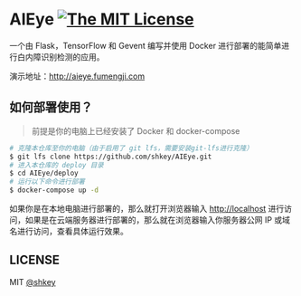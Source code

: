 # AIEye [![The MIT License](https://img.shields.io/badge/license-MIT-green.svg?style=flat-square)](http://opensource.org/licenses/MIT)

一个由 Flask，TensorFlow 和 Gevent 编写并使用 Docker 进行部署的能简单进行白内障识别检测的应用。

演示地址：<http://aieye.fumengji.com>

## 如何部署使用？

> 前提是你的电脑上已经安装了 Docker 和 docker-compose

```bash
# 克隆本仓库至你的电脑（由于启用了 git lfs，需要安装git-lfs进行克隆）
$ git lfs clone https://github.com/shkey/AIEye.git
# 进入本仓库的 deploy 目录
$ cd AIEye/deploy
# 运行以下命令进行部署
$ docker-compose up -d
```

如果你是在本地电脑进行部署的，那么就打开浏览器输入 <http://localhost> 进行访问，如果是在云端服务器进行部署的，那么就在浏览器输入你服务器公网 IP 或域名进行访问，查看具体运行效果。

## LICENSE

MIT [@shkey](https://github.com/shkey)
